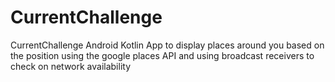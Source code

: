 # CurrentChallenge

CurrentChallenge Android Kotlin App to display places around you based on the position using the google places API and using broadcast receivers to check on network availability
